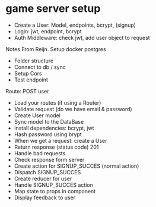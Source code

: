 # game server setup

- Create a User: Model, endpoints, bcrypt, (signup)
- Login: jwt, endpoint, bcrypt
- Auth Middleware: check jwt, add user object to request

Notes From Reijn.
Setup docker postgres

- Folder structure
- Connect to db / sync
- Setup Cors
- Test endpoint

Route: POST user

- Load your routes (if using a Router)
- Validate request (do we have email & password)
- Create User model
- Sync model to the DataBase
- install dependencies: bcrypt, jwt
- Hash password using brypt
- When we get a request: create a User
- Return response (status code) 201
- Handle bad requests
- Check response form server
- Create action for SIGNUP_SUCCES (normal action)
- Dispatch SIGNUP_SUCCES
- Create reducer for user
- Handle SIGNUP_SUCCES action
- Map state to props in component
- Display feedback to user
